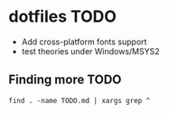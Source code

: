 # dotfiles TODO

- Add cross-platform fonts support
- test theories under Windows/MSYS2

## Finding more TODO

```shell
find . -name TODO.md | xargs grep ^
```
